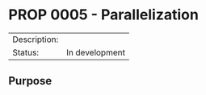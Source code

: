 # PROP 0005 - Parallelization

|                |                                           |
|:---------------|:------------------------------------------|
| Description:   |                                           |
| Status:        | In development                            |
 

## Purpose
 
